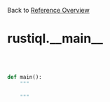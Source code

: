 
Back to [Reference Overview](https://github.com/pyrustic/rustiql/blob/master/docs/reference/README.md)

# rustiql.\_\_main\_\_



<br>


```python

def main():
    """
    
    """

```

